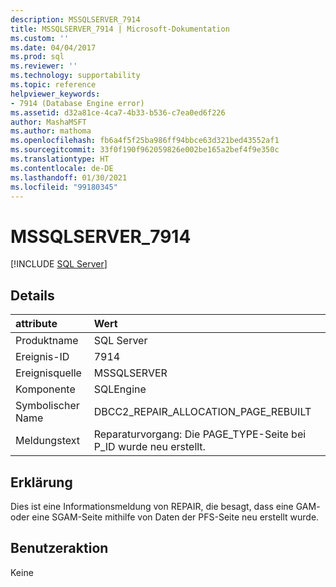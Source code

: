 ```yaml
---
description: MSSQLSERVER_7914
title: MSSQLSERVER_7914 | Microsoft-Dokumentation
ms.custom: ''
ms.date: 04/04/2017
ms.prod: sql
ms.reviewer: ''
ms.technology: supportability
ms.topic: reference
helpviewer_keywords:
- 7914 (Database Engine error)
ms.assetid: d32a81ce-4ca7-4b33-b536-c7ea0ed6f226
author: MashaMSFT
ms.author: mathoma
ms.openlocfilehash: fb6a4f5f25ba986ff94bbce63d321bed43552af1
ms.sourcegitcommit: 33f0f190f962059826e002be165a2bef4f9e350c
ms.translationtype: HT
ms.contentlocale: de-DE
ms.lasthandoff: 01/30/2021
ms.locfileid: "99180345"
---
```

# <a name="mssqlserver_7914"></a>MSSQLSERVER_7914
 [!INCLUDE [SQL Server](../../includes/applies-to-version/sqlserver.md)]
  
## <a name="details"></a>Details  
  
| attribute | Wert |  
| :-------- | :---- |  
|Produktname|SQL Server|  
|Ereignis-ID|7914|  
|Ereignisquelle|MSSQLSERVER|  
|Komponente|SQLEngine|  
|Symbolischer Name|DBCC2_REPAIR_ALLOCATION_PAGE_REBUILT|  
|Meldungstext|Reparaturvorgang: Die PAGE_TYPE-Seite bei P_ID wurde neu erstellt.|  
  
## <a name="explanation"></a>Erklärung  
Dies ist eine Informationsmeldung von REPAIR, die besagt, dass eine GAM- oder eine SGAM-Seite mithilfe von Daten der PFS-Seite neu erstellt wurde.  
  
## <a name="user-action"></a>Benutzeraktion  
Keine  
  
